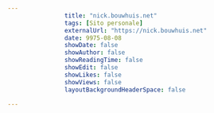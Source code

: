 ---
                title: "nick.bouwhuis.net"
                tags: [Sito personale]
                externalUrl: "https://nick.bouwhuis.net"
                date: 9975-08-08
                showDate: false
                showAuthor: false
                showReadingTime: false
                showEdit: false
                showLikes: false
                showViews: false
                layoutBackgroundHeaderSpace: false
                ---

